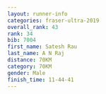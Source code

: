```yaml
---
layout: runner-info 
categories: fraser-ultra-2019 
overall_rank: 43
rank: 34
bib: 7004
first_name: Satesh Rau
last_name: A N Raj
distance: 70KM
category: 70KM
gender: Male
finish_time: 11-44-41
---
```

